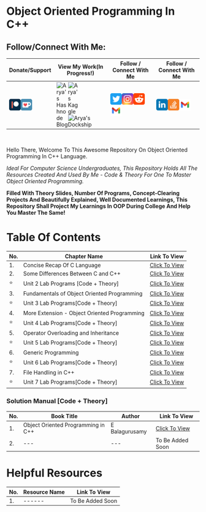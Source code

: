 # Object Oriented Programming In C++

## Follow/Connect With Me:
	
|Donate/Support|View My Work(In Progress!)|Follow / Connect With Me|Follow / Connect With Me|
|-----|-----|-----|-----|
|<a href="https://www.patreon.com/bePatron?u=45451225"><img align="left" alt="Arya Shah - Patreon" width="30px" src="https://github.com/edent/SuperTinyIcons/blob/master/images/svg/patreon.svg" /></a><a href="https://ko-fi.com/aryashah"><img align="left" alt="Arya Shah - Ko-Fi" width="30px" src="https://github.com/edent/SuperTinyIcons/blob/master/images/svg/ko-fi.svg" /></a>|<a href="https://aryashah.hashnode.dev"><img align="left" alt="Arya's Hashnode Blog" width="30px" src="https://github.com/aryashah2k/aryashah2k/blob/main/assets/hashnode.svg" /></a><a href="https://www.kaggle.com/aryashah2k"><img align="left" alt="Arya's Kaggle" width="30px" src="https://github.com/aryashah2k/aryashah2k/blob/main/assets/kaggle-icon.svg" /></a><a href="https://dockship.io/author/aryash-095"><img align="left" alt="Arya's Dockship" width="80px" src="https://github.com/aryashah2k/aryashah2k/blob/main/assets/dockship-logo.png" /></a>|<a href="https://twitter.com/aryashah2k"><img align="left" alt="Arya Shah - Twitter" width="30px" src="https://github.com/edent/SuperTinyIcons/blob/master/images/svg/twitter.svg" /></a><a href="https://www.instagram.com/arya_shah_00/"><img align="left" alt="Arya's Instagram" width="30px" src="https://github.com/edent/SuperTinyIcons/blob/master/images/svg/instagram.svg" /></a><a href="https://www.reddit.com/user/aryashah2k/"><img align="left" alt="Arya's Reddit" width="30px" src="https://github.com/edent/SuperTinyIcons/blob/master/images/svg/reddit.svg" /></a><a href="mailto:aryashah2k@gmail.com"><img align="left" alt="Arya's Person Email" width="30px" src="https://github.com/edent/SuperTinyIcons/blob/master/images/svg/gmail.svg" /></a>|<a href="https://www.linkedin.com/in/arya--shah/"><img align="left" alt="Arya's LinkedIn" width="30px" src="https://github.com/edent/SuperTinyIcons/blob/master/images/svg/linkedin.svg" /></a><a href="https://stackoverflow.com/users/13949231/aryashah2k"><img align="left" alt="Arya's Stackoverlfow" width="30px" src="https://github.com/edent/SuperTinyIcons/blob/master/images/svg/stackoverflow.svg"/></a><a href="mailto:arya.shah82@nmims.edu.in"><img align="left" alt="Arya's Institute Email" width="30px" src="https://github.com/edent/SuperTinyIcons/blob/master/images/svg/gmail.svg" /></a>|
<br>

Hello There, Welcome To This Awesome Repository On Object Oriented Programming In C++ Language. 

*Ideal For Computer Science Undergraduates, This Repository Holds All The Resources Created And Used By Me - Code & Theory For One To Master Object Oriented Programming.*

**Filled With Theory Slides, Number Of Programs, Concept-Clearing Projects And Beautifully Explained, Well Documented Learnings, This Repository Shall Project My Learnings In OOP During College And Help You Master The Same!**

# Table Of Contents

|No.|Chapter Name|Link To View|
|--|-----|------|
|1.|Concise Recap Of C Language|<a href="https://github.com/aryashah2k/OOP-In-CPlusPlus/tree/main/1.%20Concise%20Recap%20Of%20C%20Language">Click To View</a>|
|2.|Some Differences Between C and C++|<a href="https://github.com/aryashah2k/OOP-In-CPlusPlus/tree/main/2.%20Some%20Differences%20Between%20C%20and%20C%2B%2B">Click To View</a>|
|⭐|Unit 2 Lab Programs [Code + Theory]|<a href="https://github.com/aryashah2k/OOP-In-CPlusPlus/tree/main/2.%20Some%20Differences%20Between%20C%20and%20C%2B%2B/Lab%202%20Programs%20%5BCode%20Plus%20Theory%5D">Click To View</a>|
|3.|Fundamentals of Object Oriented Programming|<a href="https://github.com/aryashah2k/OOP-In-CPlusPlus/tree/main/3.%20Fundamentals%20of%20Object%20Oriented%20Programming">Click To View</a>|
|⭐|Unit 3 Lab Programs[Code + Theory]|<a href="https://github.com/aryashah2k/OOP-In-CPlusPlus/tree/main/3.%20Fundamentals%20of%20Object%20Oriented%20Programming/Lab%203%20Programs%20%5BCode%20Plus%20Theory%5D">Click To View</a>|
|4.|More Extension - Object Oriented Programming|<a href="https://github.com/aryashah2k/OOP-In-CPlusPlus/tree/main/4.%20More%20Extension%20-%20Object%20Oriented%20Programming">Click To View</a>|
|⭐|Unit 4 Lab Programs[Code + Theory]|<a href="https://github.com/aryashah2k/OOP-In-CPlusPlus/tree/main/4.%20More%20Extension%20-%20Object%20Oriented%20Programming/Lab%204%20Programs%20%5BCode%20Plus%20Theory%5D">Click To View</a>|
|5.|Operator Overloading and Inheritance|<a href="https://github.com/aryashah2k/OOP-In-CPlusPlus/tree/main/5.%20Operator%20Overloading%20and%20Inheritance">Click To View</a>|
|⭐|Unit 5 Lab Programs[Code + Theory]|<a href="https://github.com/aryashah2k/OOP-In-CPlusPlus/tree/main/5.%20Operator%20Overloading%20and%20Inheritance/Lab%205%20Programs%20%5BCode%20Plus%20Theory%5D">Click To View</a>|
|6.|Generic Programming|<a href="https://github.com/aryashah2k/OOP-In-CPlusPlus/tree/main/6.%20Generic%20Programming">Click To View</a>|
|⭐|Unit 6 Lab Programs[Code + Theory]|<a href="">Click To View</a>|
|7.|File Handling in C++|<a href="https://github.com/aryashah2k/OOP-In-CPlusPlus/tree/main/7.%20File%20Handling%20in%20C%2B%2B">Click To View</a>|
|⭐|Unit 7 Lab Programs[Code + Theory]|<a href="">Click To View</a>|

### Solution Manual [Code + Theory]

|No.|Book Title|Author|Link To View|
|--|-----|------|----|
|1.|Object Oriented Programming in C++|E Balagurusamy|<a href="">Click To View</a>|
|2.|---|---|To Be Added Soon|

# Helpful Resources

|No.|Resource Name|Link To View|
|--|-----|------|
|1.|------|To Be Added Soon|

